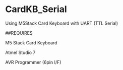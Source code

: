# CardKB_Serial

Using M5Stack Card Keyboard with UART (TTL Serial)

##REQUIRES

M5 Stack Card Keyboard

Atmel Studio 7

AVR Programmer (6pin I/F)
